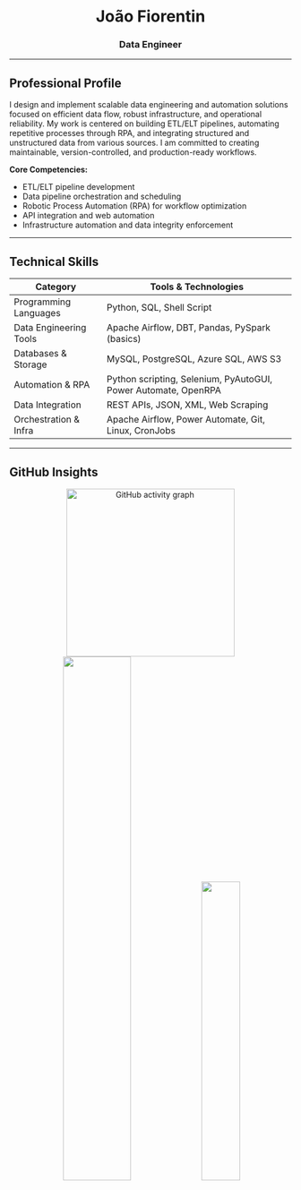 <h1 align="center">João Fiorentin</h1>  
<h3 align="center">Data Engineer </h3>  

---

## Professional Profile

I design and implement scalable data engineering and automation solutions focused on efficient data flow, robust infrastructure, and operational reliability. My work is centered on building ETL/ELT pipelines, automating repetitive processes through RPA, and integrating structured and unstructured data from various sources. I am committed to creating maintainable, version-controlled, and production-ready workflows.

**Core Competencies:**  
- ETL/ELT pipeline development  
- Data pipeline orchestration and scheduling  
- Robotic Process Automation (RPA) for workflow optimization  
- API integration and web automation  
- Infrastructure automation and data integrity enforcement  

---

## Technical Skills

| Category                  | Tools & Technologies                                                  |
|---------------------------|----------------------------------------------------------------------|
| Programming Languages     | Python, SQL, Shell Script                                             |
| Data Engineering Tools    | Apache Airflow, DBT, Pandas, PySpark (basics)                         |
| Databases & Storage       | MySQL, PostgreSQL, Azure SQL, AWS S3                                  |
| Automation & RPA          | Python scripting, Selenium, PyAutoGUI, Power Automate, OpenRPA        |
| Data Integration          | REST APIs, JSON, XML, Web Scraping                                    |
| Orchestration & Infra     | Apache Airflow, Power Automate, Git, Linux, CronJobs                  |

---

## GitHub Insights

<p align="center">
  <img src="https://github-readme-activity-graph.vercel.app/graph?username=joaofiorentin&radius=16&theme=nightowl&area=true&order=5&bg_color=green&point=green&hide_border=true&hide_title=true" height="300" alt="GitHub activity graph" />
  <img src="https://github-readme-stats.vercel.app/api?username=joaofiorentin&show_icons=true&theme=github_dark" width="49%" />
  <img src="https://github-readme-stats.vercel.app/api/top-langs/?username=joaofiorentin&layout=compact&theme=github_dark" width="37%" />
</p>

